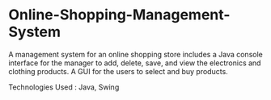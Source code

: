 # Online-Shopping-Management-System

A management system for an online shopping store includes a Java console
interface for the manager to add, delete, save, and view the electronics and
clothing products. A GUI for the users to select and buy products.

Technologies Used : Java, Swing
